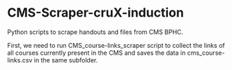 # CMS-Scraper-cruX-induction
Python scripts to scrape handouts and files from CMS BPHC.

First, we need to run CMS_course-links_scraper script to collect the links of all courses currently present in the CMS and saves the data in cms_course-links.csv in the same subfolder.

